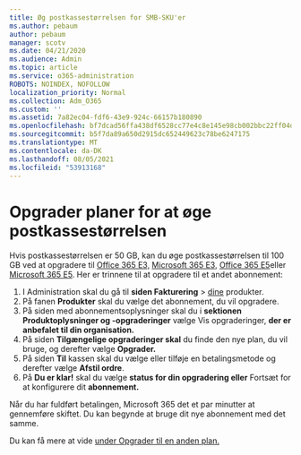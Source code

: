 ```yaml
---
title: Øg postkassestørrelsen for SMB-SKU'er
ms.author: pebaum
author: pebaum
manager: scotv
ms.date: 04/21/2020
ms.audience: Admin
ms.topic: article
ms.service: o365-administration
ROBOTS: NOINDEX, NOFOLLOW
localization_priority: Normal
ms.collection: Adm_O365
ms.custom: ''
ms.assetid: 7a82ec04-fdf6-43e9-924c-66157b180890
ms.openlocfilehash: bf7dcad56ffa438df6528cc77e4c8e145e98cb002bbc22ff04d8f08dc7d37232
ms.sourcegitcommit: b5f7da89a650d2915dc652449623c78be6247175
ms.translationtype: MT
ms.contentlocale: da-DK
ms.lasthandoff: 08/05/2021
ms.locfileid: "53913168"
---
```

# <a name="upgrade-plans-to-increase-mailbox-size"></a>Opgrader planer for at øge postkassestørrelsen

Hvis postkassestørrelsen er 50 GB, kan du øge postkassestørrelsen til 100 GB ved at opgradere til [Office 365 E3,](https://www.microsoft.com/microsoft-365/enterprise/office-365-e3?rtc=1&activetab=pivot:overviewtab) [Microsoft 365 E3,](https://www.microsoft.com/microsoft-365/enterprise/e3?activetab=pivot%3aoverviewtab) [Office 365 E5](https://www.microsoft.com/microsoft-365/enterprise/office-365-e5?rtc=1&activetab=pivot%3aoverviewtab)eller [Microsoft 365 E5](https://www.microsoft.com/microsoft-365/enterprise/e5?activetab=pivot%3aoverviewtab). Her er trinnene til at opgradere til et andet abonnement:
  
1. I Administration skal du gå til **siden Fakturering**  >  [dine](https://go.microsoft.com/fwlink/p/?linkid=842054) produkter.
2. På fanen **Produkter** skal du vælge det abonnement, du vil opgradere.
3. På siden med abonnementsoplysninger skal du i **sektionen Produktoplysninger og -opgraderinger** vælge Vis opgraderinger, **der er anbefalet til din organisation.**
4. På siden **Tilgængelige opgraderinger skal** du finde den nye plan, du vil bruge, og derefter vælge **Opgrader.**
5. På siden **Til** kassen skal du vælge eller tilføje en betalingsmetode og derefter vælge **Afstil ordre**.
6. På **Du er klar!** skal du vælge **status for din opgradering eller** Fortsæt for at konfigurere dit **abonnement.**

Når du har fuldført betalingen, Microsoft 365 det et par minutter at gennemføre skiftet. Du kan begynde at bruge dit nye abonnement med det samme.

Du kan få mere at vide [under Opgrader til en anden plan.](https://docs.microsoft.com/microsoft-365/commerce/subscriptions/upgrade-to-different-plan)